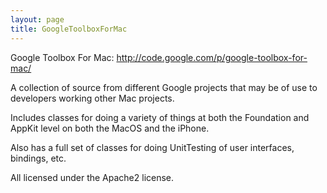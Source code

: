 ```yaml
---
layout: page
title: GoogleToolboxForMac
---
```


Google Toolbox For Mac: http://code.google.com/p/google-toolbox-for-mac/

A collection of source from different Google projects that may be of use to developers working other Mac projects.

Includes classes for doing a variety of things at both the Foundation and AppKit level on both the MacOS and the iPhone.

Also has a full set of classes for doing UnitTesting of user interfaces, bindings, etc.

All licensed under the Apache2 license.

